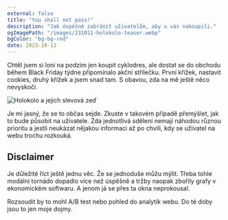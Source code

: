 ```yaml
---
external: false
title: "You shall not pass!"
description: "Jak úspěšně zabránit uživatelům, aby u vás nakoupili."
ogImagePath: "/images/231011-holokolo-teaser.webp"
bgColor: "bg-bg-red"
date: 2023-10-11
---
```


Chtěl jsem si loni na podzim jen koupit cyklodres, ale dostat se do obchodu během Black Friday týdne připomínalo akční střílečku. První křížek, nastavit cookies, druhý křížek a jsem snad tam. S obavou, zda na mě ještě něco nevyskočí.

![Holokolo a jejich slevová zeď](/images/231011-holokolo.webp)

Je mi jasný, že se to občas sejde. Zkuste v takovém případě přemýšlet, jak to bude působit na uživatele. Zda jednotlivá sdělení nemají náhodou různou prioritu a jestli neukázat nějakou informaci až po chvíli, kdy se uživatel na webu trochu rozkouká.

## Disclaimer

Je důležité říct ještě jednu věc. Že se jednoduše můžu mýlit. Třeba tohle modální tornádo dopadlo více než úspěšně a tržby naopak zbořily grafy v ekonomickém softwaru. A jenom já se přes ta okna neprokousal.

Rozsoudit by to mohl A/B test nebo pohled do analytik webu. Do té doby jsou to jen moje dojmy.
